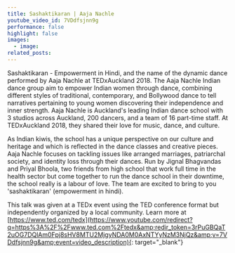 ```yaml
---
title: Sashaktikaran | Aaja Nachle
youtube_video_id: 7VDdfsjnn9g
performance: false
highlight: false
images:
  - image:
related_posts:
---
```


Sashaktikaran - Empowerment in Hindi, and the name of the dynamic dance performed by Aaja Nachle at TEDxAuckland 2018. The Aaja Nachle Indian dance group aim to empower Indian women through dance, combining different styles of traditional, contemporary, and Bollywood dance to tell narratives pertaining to young women discovering their independence and inner strength. Aaja Nachle is Auckland's leading Indian dance school with 3 studios across Auckland, 200 dancers, and a team of 16 part-time staff. At TEDxAuckland 2018, they shared their love for music, dance, and culture.

As Indian kiwis, the school has a unique perspective on our culture and heritage and which is reflected in the dance classes and creative pieces. Aaja Nachle focuses on tackling issues like arranged marriages, patriarchal society, and identity loss through their dances. Run by Jignal Bhagvandas and Priyal Bhoola, two friends from high school that work full time in the health sector but come together to run the dance school in their downtime, the school really is a labour of love. The team are excited to bring to you 'sashaktikaran' (empowerment in hindi).

This talk was given at a TEDx event using the TED conference format but independently organized by a local community. Learn more at [https://www.ted.com/tedx](https://www.youtube.com/redirect?q=https%3A%2F%2Fwww.ted.com%2Ftedx&amp;redir_token=3rPuGBQaT2uOG7DQlAm0Fpj8sHV8MTU2MjgyNDA0M0AxNTYyNzM3NjQz&amp;v=7VDdfsjnn9g&amp;event=video_description){: target="_blank"}